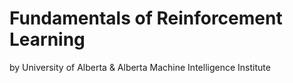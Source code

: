 # Fundamentals of Reinforcement Learning
by University of Alberta & Alberta Machine Intelligence Institute
